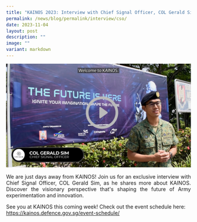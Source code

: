 ```yaml
---
title: "KAINOS 2023: Interview with Chief Signal Officer, COL Gerald Sim"
permalink: /news/blog/permalink/interview/cso/
date: 2023-11-04
layout: post
description: ""
image: ""
variant: markdown
---
```


<a target="_blank" href="https://drive.google.com/file/d/1PEX35qz7piasJ_joaRnMjCIwkbk2Divd/preview"><img alt="" src="/images/csothumb.jpg"></a>

<p style="text-align: justify;">We are just days away from KAINOS! Join us for an exclusive interview with Chief Signal Officer, COL Gerald Sim, as he shares more about KAINOS. Discover the visionary perspective that's shaping the future of Army experimentation and innovation. </p>

See you at KAINOS this coming week! 
Check out the event schedule here: https://kainos.defence.gov.sg/event-schedule/